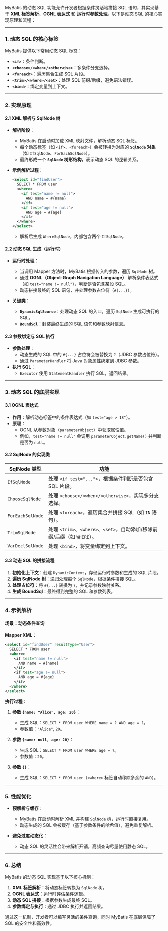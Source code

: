 MyBatis 的动态 SQL 功能允许开发者根据条件灵活地拼接 SQL 语句，其实现基于 **XML 标签解析**、**OGNL 表达式** 和 **运行时参数处理**。以下是动态 SQL 的核心实现原理和流程：

---

### **1. 动态 SQL 的核心标签**
MyBatis 提供以下常用动态 SQL 标签：
- **`<if>`**：条件判断。
- **`<choose>/<when>/<otherwise>`**：多条件分支选择。
- **`<foreach>`**：遍历集合生成 SQL 片段。
- **`<trim>/<where>/<set>`**：处理 SQL 前缀/后缀，避免语法错误。
- **`<bind>`**：绑定变量到上下文。

---

### **2. 实现原理**
#### **2.1 XML 解析与 SqlNode 树**
- **解析阶段**：
    - MyBatis 在启动时加载 XML 映射文件，解析动态 SQL 标签。
    - 每个动态标签（如 `<if>`、`<foreach>`）会被转换为对应的 **`SqlNode` 对象**（如 `IfSqlNode`、`ForEachSqlNode`）。
    - 最终形成一个 **`SqlNode` 树形结构**，表示动态 SQL 的逻辑关系。

- **示例解析过程**：
  ```xml
  <select id="findUser">
    SELECT * FROM user
    <where>
      <if test="name != null">
        AND name = #{name}
      </if>
      <if test="age != null">
        AND age = #{age}
      </if>
    </where>
  </select>
  ```
    - 解析后生成 `WhereSqlNode`，内部包含两个 `IfSqlNode`。

#### **2.2 动态 SQL 生成（运行时）**
- **运行时处理**：
    - 当调用 Mapper 方法时，MyBatis 根据传入的参数，遍历 `SqlNode` 树。
    - 通过 **OGNL（Object-Graph Navigation Language）** 解析条件表达式（如 `test="name != null"`），判断是否包含某段 SQL。
    - 动态拼接最终的 SQL 语句，并处理参数占位符（`#{...}`）。

- **关键类**：
    - **`DynamicSqlSource`**：处理动态 SQL 的入口，遍历 `SqlNode` 生成可执行的 SQL。
    - **`BoundSql`**：封装最终生成的 SQL 语句和参数映射信息。

#### **2.3 参数绑定与 SQL 执行**
- **参数处理**：
    - 动态生成的 SQL 中的 `#{...}` 占位符会被替换为 `?`（JDBC 参数占位符）。
    - 通过 `ParameterHandler` 将 Java 对象属性绑定到 JDBC 参数。
- **执行 SQL**：
    - `Executor` 使用 `StatementHandler` 执行 SQL，返回结果。

---

### **3. 动态 SQL 的底层实现**
#### **3.1 OGNL 表达式**
- **作用**：解析动态标签中的条件表达式（如 `test="age > 18"`）。
- **原理**：
    - OGNL 从参数对象（`parameterObject`）中获取属性值。
    - 例如，`test="name != null"` 会调用 `parameterObject.getName()` 并判断是否为 `null`。

#### **3.2 SqlNode 的实现类**
| **SqlNode 类型**      | **功能**                                                                 |
|------------------------|--------------------------------------------------------------------------|
| `IfSqlNode`            | 处理 `<if test="...">`，根据条件判断是否包含 SQL 片段。                   |
| `ChooseSqlNode`        | 处理 `<choose>/<when>/<otherwise>`，实现多分支选择。                    |
| `ForEachSqlNode`       | 处理 `<foreach>`，遍历集合并拼接 SQL（如 `IN` 语句）。                   |
| `TrimSqlNode`          | 处理 `<trim>`、`<where>`、`<set>`，自动添加/移除前缀/后缀（如 `WHERE`）。 |
| `VarDeclSqlNode`       | 处理 `<bind>`，将变量绑定到上下文。                                      |

#### **3.3 动态 SQL 的拼接流程**
1. **初始化上下文**：创建 `DynamicContext`，存储运行时参数和生成的 SQL 片段。
2. **遍历 SqlNode 树**：递归处理每个 `SqlNode`，根据条件拼接 SQL。
3. **处理占位符**：将 `#{...}` 转换为 `?`，并记录参数映射关系。
4. **生成 BoundSql**：最终得到完整的 SQL 和参数列表。

---

### **4. 示例解析**
#### **场景：动态条件查询**
**Mapper XML**：
```xml
<select id="findUser" resultType="User">
  SELECT * FROM user
  <where>
    <if test="name != null">
      AND name = #{name}
    </if>
    <if test="age != null">
      AND age = #{age}
    </if>
  </where>
</select>
```

**执行过程**：
1. **参数 `{name: "Alice", age: 20}`**：
    - 生成 SQL：`SELECT * FROM user WHERE name = ? AND age = ?`。
    - 参数值：`"Alice"`, `20`。

2. **参数 `{name: null, age: 20}`**：
    - 生成 SQL：`SELECT * FROM user WHERE age = ?`。
    - 参数值：`20`。

3. **参数 `{}`**：
    - 生成 SQL：`SELECT * FROM user`（`<where>` 标签自动移除多余的 `AND`）。

---

### **5. 性能优化**
- **预解析与缓存**：
    - MyBatis 在启动时解析 XML 并构建 `SqlNode` 树，运行时直接复用。
    - 动态生成的 SQL 会被缓存（基于参数条件的哈希值），避免重复解析。

- **避免过度动态化**：
    - 动态 SQL 的灵活性会带来解析开销，高频查询尽量使用静态 SQL。

---

### **6. 总结**
MyBatis 的动态 SQL 实现基于以下核心机制：
1. **XML 标签解析**：将动态标签转换为 `SqlNode` 树。
2. **OGNL 表达式**：运行时评估条件逻辑。
3. **动态 SQL 拼接**：根据参数生成最终 SQL。
4. **参数绑定与执行**：通过 JDBC 执行并返回结果。

通过这一机制，开发者可以编写灵活的条件查询，同时 MyBatis 在底层保障了 SQL 的安全性和高效性。